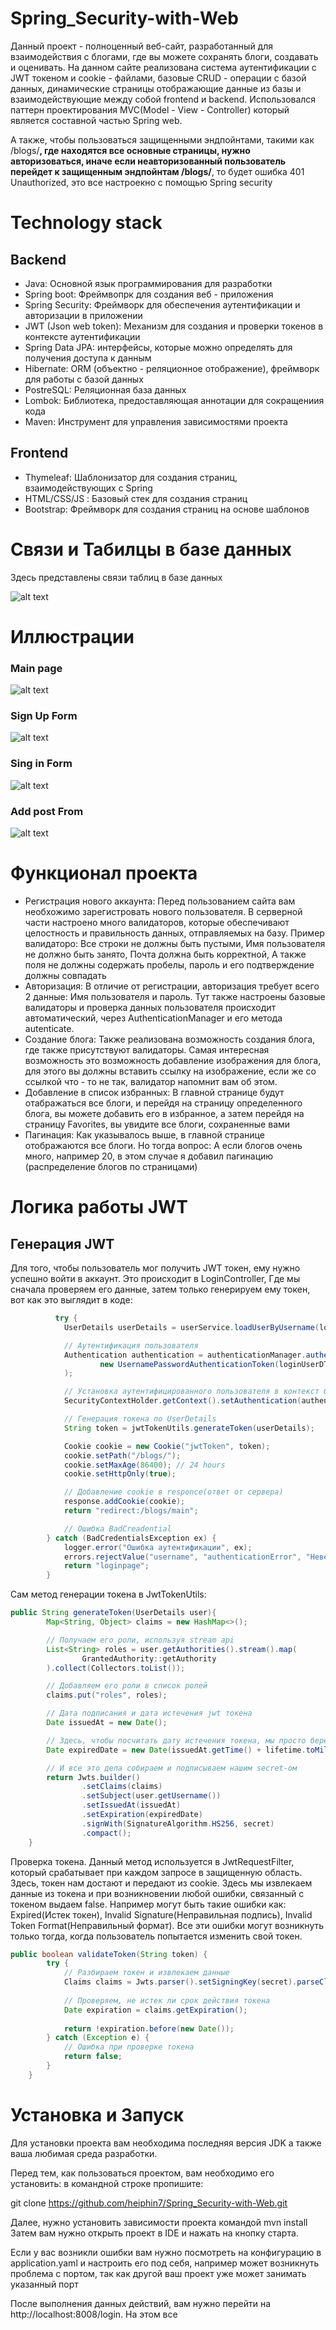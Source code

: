 # Spring_Security-with-Web

Данный проект - полноценный веб-сайт, разработанный для взаимодействия с блогами, где вы можете сохранять блоги, создавать и оценивать. На данном сайте реализована система аутентификации с JWT токеном и cookie - файлами, базовые CRUD - операции с базой данных, динамические страницы отображающие данные из базы и взаимодействующие между собой frontend и backend. Использовался паттерн проектирования MVC(Model - View - Controller) который является составной частью Spring web.

А также, чтобы пользоваться защищенными эндпойнтами, такими как /blogs/**, где находятся все основные страницы, нужно авторизоваться, иначе если неавторизованный пользователь перейдет к защищенным эндпойнтам /blogs/**, то будет ошибка 401 Unauthorized, это все настроекно с помощью Spring security

# Technology stack

## Backend 

+ Java: Основной язык программирования для разработки
+ Spring boot: Фреймвопрк для создания веб - приложения
+ Spring Security: Фреймворк для обеспечения аутентификации и авторизации в приложении
+ JWT (Json web token): Механизм для создания и проверки токенов в контексте аутентификации
+ Spring Data JPA:  интерфейсы, которые можно определять для получения доступа к данным
+ Hibernate: ORM (объектно - реляционное отображение), фреймворк для работы с базой данных
+ PostreSQL: Реляционная база данных
+ Lombok: Библиотека, предоставляющая аннотации для сокращениия кода
+ Maven: Инструмент для управления зависимостями проекта

## Frontend

- Thymeleaf: Шаблонизатор для создания страниц, взаимодействующих с Spring
- HTML/CSS/JS : Базовый стек для создания страниц
- Bootstrap: Фреймворк для создания страниц на основе шаблонов

# Связи и Табилцы в базе данных

Здесь представлены связи таблиц в базе данных

![alt text](https://github.com/heiphin7/Spring_Security-with-Web/blob/main/database%20references.png)


# Иллюстрации

### Main page

![alt text](https://github.com/heiphin7/Spring_Security-with-Web/blob/main/images/main%20page.png)

### Sign Up Form

![alt text](https://github.com/heiphin7/Spring_Security-with-Web/blob/main/images/sing%20up.png)

### Sing in Form

![alt text](https://github.com/heiphin7/Spring_Security-with-Web/blob/main/images/Sing%20in.png)

### Add post From

![alt text](https://github.com/heiphin7/Spring_Security-with-Web/blob/main/images/add-post.png)



# Функционал проекта

+ Регистрация нового аккаунта: Перед пользованием сайта вам необхожимо зарегистровать нового пользователя. В серверной части настроено много валидаторов, которые обеспечивают целостность и правильность данных, отправляемых на базу. Пример валидаторо: Все строки не должны быть пустыми, Имя пользователя не должно быть занято, Почта должна быть корректной, А также поля не должны содержать пробелы, пароль и его подтверждение должны совпадать
+ Авторизация: В отличие от регистрации, авторизация требует всего 2 данные: Имя пользователя и пароль. Тут также настроены базовые валидаторы и проверка данных пользователя происходит автоматический, через AuthenticationManager и его метода autenticate.
+ Создание блога: Также реализована возможность создания блога, где также присутствуют валидаторы. Самая интересная возможность это возможность добавление изображения для блога, для этого вы должны вставить ссылку на изображение, если же со ссылкой что - то не так, валидатор напомнит вам об этом.
+ Добавление в список избранных: В главной странице будут отабражаться все блоги, и перейдя на страницу определенного блога, вы можете добавить его в избранное, а затем перейдя на страницу Favorites, вы увидите все блоги, сохраненные вами
+ Пагинация: Как указывалось выше, в главной странице отображаются все блоги. Но тогда вопрос: А если блогов очень много, например 20, в этом случае я добавил пагинацию (распределение блогов по страницами)


# Логика работы JWT

## Генерация JWT

Для того, чтобы пользователь мог получить JWT токен, ему нужно успешно войти в аккаунт. Это происходит в LoginController, Где мы сначала проверяем его данные, затем только генерируем ему токен, вот как это выглядит в коде:

```java
          try {
            UserDetails userDetails = userService.loadUserByUsername(loginUserDTO.getUsername());

            // Аутентификация пользователя
            Authentication authentication = authenticationManager.authenticate(
                    new UsernamePasswordAuthenticationToken(loginUserDTO.getUsername(), loginUserDTO.getPassword(), userDetails.getAuthorities())
            );

            // Установка аутентифицированного пользователя в контекст безопасности
            SecurityContextHolder.getContext().setAuthentication(authentication);

            // Генерация токена по UserDetails
            String token = jwtTokenUtils.generateToken(userDetails);

            Cookie cookie = new Cookie("jwtToken", token);
            cookie.setPath("/blogs/");
            cookie.setMaxAge(86400); // 24 hours
            cookie.setHttpOnly(true);

            // Добавление cookie в responce(ответ от сервера)
            response.addCookie(cookie);
            return "redirect:/blogs/main";

            // Ошибка BadCreadential
        } catch (BadCredentialsException ex) {
            logger.error("Ошибка аутентификации", ex);
            errors.rejectValue("username", "authenticationError", "Неверное имя пользователя или пароль");
            return "loginpage";
        }
```
Сам метод генерации токена в JwtTokenUtils:

```java
public String generateToken(UserDetails user){
        Map<String, Object> claims = new HashMap<>();

        // Получаем его роли, используя stream api
        List<String> roles = user.getAuthorities().stream().map(
                GrantedAuthority::getAuthority
        ).collect(Collectors.toList());

        // Добавляем его роли в список ролей
        claims.put("roles", roles);

        // Дата подписания и дата истечения jwt токена  
        Date issuedAt = new Date();

        // Здесь, чтобы посчитать дату истечения токена, мы просто берем и добавляем к дате подписания время жизни jwt, указанное в конфиге
        Date expiredDate = new Date(issuedAt.getTime() + lifetime.toMillis());

        // И все это дела собираем и подписываем нашим secret-ом
        return Jwts.builder()
                .setClaims(claims)
                .setSubject(user.getUsername())
                .setIssuedAt(issuedAt)
                .setExpiration(expiredDate)
                .signWith(SignatureAlgorithm.HS256, secret)
                .compact();
    }
```

Проверка токена. Данный метод используется в JwtRequestFilter, который срабатывает при каждом запросе в защищенную область. Здесь, токен нам достают и передают из cookie.
Здесь мы извлекаем данные из токена и при возникновении любой ошибки, связанный с токеном выдаем false. Например могут быть такие ошибки как: Expired(Истек токен), Invalid Signature(Неправильная подпись),
Invalid Token Format(Неправильный формат). Все эти ошибки могут возникнуть только тогда, когда пользователь попытается изменить свой токен.

```java
public boolean validateToken(String token) {
        try {
            // Разбираем токен и извлекаем данные
            Claims claims = Jwts.parser().setSigningKey(secret).parseClaimsJws(token).getBody();
            
            // Проверяем, не истек ли срок действия токена
            Date expiration = claims.getExpiration();
            
            return !expiration.before(new Date());
        } catch (Exception e) {
            // Ошибка при проверке токена
            return false;
        }
    }
```


# Установка и Запуск

Для установки проекта вам необходима последняя версия JDK а также ваша любимая среда разработки.


Перед тем, как пользоваться проектом, вам необходимо его установить:
в командной строке пропишите:

git clone https://github.com/heiphin7/Spring_Security-with-Web.git

Далее, нужно установить зависимости проекта командой mvn install
Затем вам нужно открыть проект в IDE и нажать на кнопку старта.

Если у вас возникли ошибки вам нужно посмотреть на конфигурацию в application.yaml и настроить его под себя, например может возникнуть проблема с портом, так как другой ваш проект уже может занимать указанный порт

После выполнения данных действий, вам нужно перейти на http://localhost:8008/login. На этом все








